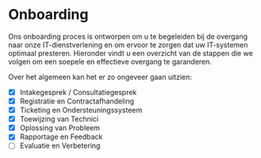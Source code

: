 # Onboarding

Ons onboarding proces is ontworpen om u te begeleiden bij de overgang naar onze IT-dienstverlening en om ervoor te zorgen dat uw IT-systemen optimaal presteren. Hieronder vindt u een overzicht van de stappen die we volgen om een soepele en effectieve overgang te garanderen.

Over het algemeen kan het er zo ongeveer gaan uitzien:

- [x] Intakegesprek / Consultatiegesprek
- [x] Registratie en Contractafhandeling
- [x] Ticketing en Ondersteuningssysteem
- [x] Toewijzing van Technici
- [x] Oplossing van Probleem
- [x] Rapportage en Feedback
- [ ] Evaluatie en Verbetering
